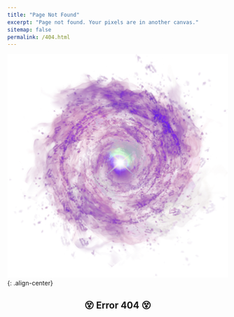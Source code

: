 ```yaml
---
title: "Page Not Found"
excerpt: "Page not found. Your pixels are in another canvas."
sitemap: false
permalink: /404.html
---
```




![image-center](/assets/images/404.png/){: .align-center}


<center> <h2>😵 Error 404 😵</h2> </center>



